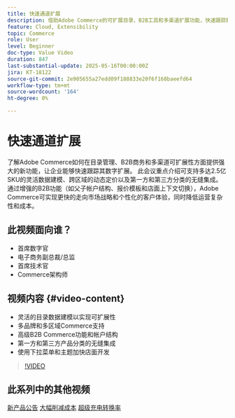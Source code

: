```yaml
---
title: 快速通道扩展
description: 借助Adobe Commerce的可扩展目录、B2B工具和多渠道扩展功能，快速跟踪数字增长。
feature: Cloud, Extensibility
topic: Commerce
role: User
level: Beginner
doc-type: Value Video
duration: 847
last-substantial-update: 2025-05-16T00:00:00Z
jira: KT-18122
source-git-commit: 2e905655a27edd09f188833e20f6f168baeefd64
workflow-type: tm+mt
source-wordcount: '164'
ht-degree: 0%

---
```



# 快速通道扩展

了解Adobe Commerce如何在目录管理、B2B商务和多渠道可扩展性方面提供强大的新功能，让企业能够快速跟踪其数字扩展。 此会议重点介绍可支持多达2.5亿SKU的灵活数据建模、跨区域的动态定价以及第一方和第三方分类的无缝集成。 通过增强的B2B功能（如父子帐户结构、报价模板和店面上下文切换），Adobe Commerce可实现更快的走向市场战略和个性化的客户体验，同时降低运营复杂性和成本。

## 此视频面向谁？

* 首席数字官
* 电子商务副总裁/总监
* 首席技术官
* Commerce架构师

## 视频内容 {#video-content}

* 灵活的目录数据建模以实现可扩展性
* 多品牌和多区域Commerce支持
* 高级B2B Commerce功能和帐户结构
* 第一方和第三方产品分类的无缝集成
* 使用下拉菜单和主题加快店面开发

>[!VIDEO](https://video.tv.adobe.com/v/3458518/?learn=on&enablevpops)

## 此系列中的其他视频

[新产品公告](./new-product-announcements.md)
[大幅削减成本](./drastically-cut-costs.md)
[超级充电转换率](./supercharge-conversion-rates.md)
